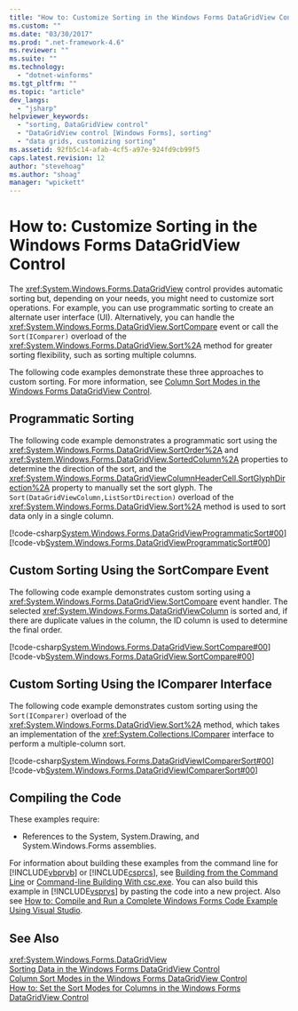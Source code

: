 ```yaml
---
title: "How to: Customize Sorting in the Windows Forms DataGridView Control | Microsoft Docs"
ms.custom: ""
ms.date: "03/30/2017"
ms.prod: ".net-framework-4.6"
ms.reviewer: ""
ms.suite: ""
ms.technology: 
  - "dotnet-winforms"
ms.tgt_pltfrm: ""
ms.topic: "article"
dev_langs: 
  - "jsharp"
helpviewer_keywords: 
  - "sorting, DataGridView control"
  - "DataGridView control [Windows Forms], sorting"
  - "data grids, customizing sorting"
ms.assetid: 92fb5c14-afab-4cf5-a97e-924fd9cb99f5
caps.latest.revision: 12
author: "stevehoag"
ms.author: "shoag"
manager: "wpickett"
---
```

# How to: Customize Sorting in the Windows Forms DataGridView Control
The <xref:System.Windows.Forms.DataGridView> control provides automatic sorting but, depending on your needs, you might need to customize sort operations. For example, you can use programmatic sorting to create an alternate user interface (UI). Alternatively, you can handle the <xref:System.Windows.Forms.DataGridView.SortCompare> event or call the `Sort(IComparer)` overload of the <xref:System.Windows.Forms.DataGridView.Sort%2A> method for greater sorting flexibility, such as sorting multiple columns.  
  
 The following code examples demonstrate these three approaches to custom sorting. For more information, see [Column Sort Modes in the Windows Forms DataGridView Control](../../../../docs/framework/winforms/controls/column-sort-modes-in-the-windows-forms-datagridview-control.md).  
  
## Programmatic Sorting  
 The following code example demonstrates a programmatic sort using the <xref:System.Windows.Forms.DataGridView.SortOrder%2A> and <xref:System.Windows.Forms.DataGridView.SortedColumn%2A> properties to determine the direction of the sort, and the <xref:System.Windows.Forms.DataGridViewColumnHeaderCell.SortGlyphDirection%2A> property to manually set the sort glyph. The `Sort(DataGridViewColumn,ListSortDirection)` overload of the <xref:System.Windows.Forms.DataGridView.Sort%2A> method is used to sort data only in a single column.  
  
 [!code-csharp[System.Windows.Forms.DataGridViewProgrammaticSort#00](../../../../samples/snippets/csharp/VS_Snippets_Winforms/System.Windows.Forms.DataGridViewProgrammaticSort/CS/form1.cs#00)]
 [!code-vb[System.Windows.Forms.DataGridViewProgrammaticSort#00](../../../../samples/snippets/visualbasic/VS_Snippets_Winforms/System.Windows.Forms.DataGridViewProgrammaticSort/VB/form1.vb#00)]  
  
## Custom Sorting Using the SortCompare Event  
 The following code example demonstrates custom sorting using a <xref:System.Windows.Forms.DataGridView.SortCompare> event handler. The selected <xref:System.Windows.Forms.DataGridViewColumn> is sorted and, if there are duplicate values in the column, the ID column is used to determine the final order.  
  
 [!code-csharp[System.Windows.Forms.DataGridView.SortCompare#00](../../../../samples/snippets/csharp/VS_Snippets_Winforms/System.Windows.Forms.DataGridView.SortCompare/CS/form1.cs#00)]
 [!code-vb[System.Windows.Forms.DataGridView.SortCompare#00](../../../../samples/snippets/visualbasic/VS_Snippets_Winforms/System.Windows.Forms.DataGridView.SortCompare/VB/form1.vb#00)]  
  
## Custom Sorting Using the IComparer Interface  
 The following code example demonstrates custom sorting using the `Sort(IComparer)` overload of the <xref:System.Windows.Forms.DataGridView.Sort%2A> method, which takes an implementation of the <xref:System.Collections.IComparer> interface to perform a multiple-column sort.  
  
 [!code-csharp[System.Windows.Forms.DataGridViewIComparerSort#00](../../../../samples/snippets/csharp/VS_Snippets_Winforms/System.Windows.Forms.DataGridViewIComparerSort/CS/form1.cs#00)]
 [!code-vb[System.Windows.Forms.DataGridViewIComparerSort#00](../../../../samples/snippets/visualbasic/VS_Snippets_Winforms/System.Windows.Forms.DataGridViewIComparerSort/VB/form1.vb#00)]  
  
## Compiling the Code  
 These examples require:  
  
-   References to the System, System.Drawing, and System.Windows.Forms assemblies.  
  
 For information about building these examples from the command line for [!INCLUDE[vbprvb](../../../../includes/vbprvb-md.md)] or [!INCLUDE[csprcs](../../../../includes/csprcs-md.md)], see [Building from the Command Line](../Topic/Building%20from%20the%20Command%20Line%20\(Visual%20Basic\).md) or [Command-line Building With csc.exe](../Topic/Command-line%20Building%20With%20csc.exe.md). You can also build this example in [!INCLUDE[vsprvs](../../../../includes/vsprvs-md.md)] by pasting the code into a new project.  Also see [How to: Compile and Run a Complete Windows Forms Code Example Using Visual Studio](http://msdn.microsoft.com/library/Bb129228\(v=vs.110\)).  
  
## See Also  
 <xref:System.Windows.Forms.DataGridView>   
 [Sorting Data in the Windows Forms DataGridView Control](../../../../docs/framework/winforms/controls/sorting-data-in-the-windows-forms-datagridview-control.md)   
 [Column Sort Modes in the Windows Forms DataGridView Control](../../../../docs/framework/winforms/controls/column-sort-modes-in-the-windows-forms-datagridview-control.md)   
 [How to: Set the Sort Modes for Columns in the Windows Forms DataGridView Control](../../../../docs/framework/winforms/controls/how-to-set-the-sort-modes-for-columns-in-the-windows-forms-datagridview-control.md)